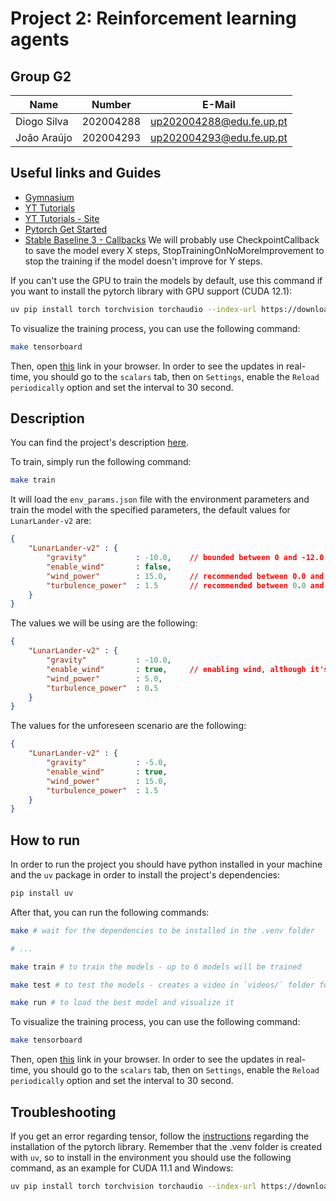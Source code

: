 # Project 2: Reinforcement learning agents

## Group G2

| Name             | Number    | E-Mail             |
| ---------------- | --------- | ------------------ |
| Diogo Silva      | 202004288 | up202004288@edu.fe.up.pt   |
| João Araújo      | 202004293 | up202004293@edu.fe.up.pt   |

## Useful links and Guides

- [Gymnasium](https://gymnasium.farama.org)
- [YT Tutorials](https://www.youtube.com/watch?v=dLP-2Y6yu70&list=PLQVvvaa0QuDf0O2DWwLZBfJeYY-JOeZB1&index=2)
- [YT Tutorials - Site](https://pythonprogramming.net/saving-and-loading-reinforcement-learning-stable-baselines-3-tutorial/)
- [Pytorch Get Started](https://pytorch.org/get-started/locally/)
- [Stable Baseline 3 - Callbacks](https://stable-baselines3.readthedocs.io/en/master/guide/callbacks.html#checkpointcallback)
    We will probably use CheckpointCallback to save the model every X steps, StopTrainingOnNoMoreImprovement to stop the training if the model doesn't improve for Y steps.

If you can't use the GPU to train the models by default, use this command if you want to install the pytorch library with GPU support (CUDA 12.1):
```bash
uv pip install torch torchvision torchaudio --index-url https://download.pytorch.org/whl/cu121
```

To visualize the training process, you can use the following command:
```bash
make tensorboard
```

Then, open [this](http://localhost:6006/?darkMode=true#scalars) link in your browser.
In order to see the updates in real-time, you should go to the `scalars` tab, then on `Settings`, enable the `Reload periodically` option and set the interval to 30 second.

## Description

You can find the project's description [here](description/assignment2.pdf).

To train, simply run the following command:
```bash
make train
```

It will load the `env_params.json` file with the environment parameters and train the model with the specified parameters, the default values for `LunarLander-v2` are:
```json
{
    "LunarLander-v2" : {
        "gravity"           : -10.0,    // bounded between 0 and -12.0
        "enable_wind"       : false,
        "wind_power"        : 15.0,     // recommended between 0.0 and 20.0
        "turbulence_power"  : 1.5       // recommended between 0.0 and 2.0
    }
}
```

The values we will be using are the following:
```json
{
    "LunarLander-v2" : {
        "gravity"           : -10.0,
        "enable_wind"       : true,     // enabling wind, although it's not present in the moon
        "wind_power"        : 5.0,
        "turbulence_power"  : 0.5
    }
}
```

The values for the unforeseen scenario are the following:
```json
{
    "LunarLander-v2" : {
        "gravity"           : -5.0,
        "enable_wind"       : true, 
        "wind_power"        : 15.0,
        "turbulence_power"  : 1.5
    }
}
```

## How to run

In order to run the project you should have python installed in your machine and the `uv` package in order to install the project's dependencies:
```bash
pip install uv
```

After that, you can run the following commands:
```bash
make # wait for the dependencies to be installed in the .venv folder

# ...

make train # to train the models - up to 6 models will be trained

make test # to test the models - creates a video in `videos/` folder for each model

make run # to load the best model and visualize it
```

To visualize the training process, you can use the following command:
```bash
make tensorboard
```

Then, open [this](http://localhost:6006/?darkMode=true#scalars) link in your browser.
In order to see the updates in real-time, you should go to the `scalars` tab, then on `Settings`, enable the `Reload periodically` option and set the interval to 30 second.

## Troubleshooting

If you get an error regarding tensor, follow the [instructions](https://pytorch.org/get-started/locally/) regarding the installation of the pytorch library. Remember that the .venv folder is created with `uv`, so to install in the environment you should use the following command, as an example for CUDA 11.1 and Windows:
```bash
uv pip install torch torchvision torchaudio --index-url https://download.pytorch.org/whl/cu118
```